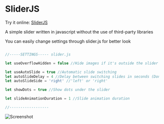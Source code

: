 # SliderJS

Try it online: [SliderJS](https://justancore.github.io/SliderJS/)

A simple slider written in javascript without the use of third-party libraries

You can easily change settings through slider.js for better look

```javascript

//-----SETTINGS----- slider.js

let useOverflowHidden = false //Hide images if it's outside the slider container

let useAutoSlide = true //Automatic slide switching
let autoSlideDelay = 4 //Delay between switching slides in seconds (Don't works if useAutoSlide = false)
let autoSlideSide = 'right' //'left' or 'right'

let showDots = true //Show dots under the slider

let slideAnimationDuration = 1 //Slide animation duration

//------------------

```

![Screenshot](https://github.com/JustAnCore/SliderJS/images/github/screenshot.png)
